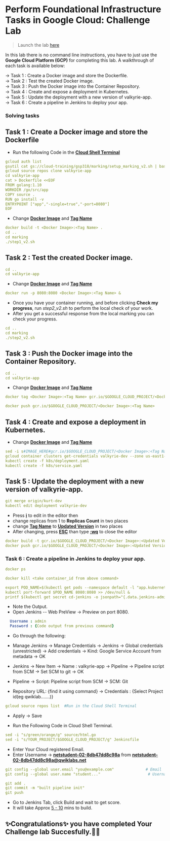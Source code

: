 # Perform Foundational Infrastructure Tasks in Google Cloud: Challenge Lab

> Launch the lab [here](https://www.qwiklabs.com/focuses/12068?parent=catalog)

In this lab there is no command line instructions, you have to just use the **Google Cloud Platform (GCP)** for completing this lab. A walkthrough of each task is available below: 
  
  ->  Task 1 : Create a Docker image and store the Dockerfile.<br>
  ->  Task 2 : Test the created Docker image.<br>
  ->  Task 3 : Push the Docker image into the Container Repository.<br>
  ->  Task 4 : Create and expose a deployment in Kubernetes.<br>
  ->  Task 5 : Update the deployment with a new version of valkyrie-app.<br>
  ->  Task 6 : Create a pipeline in Jenkins to deploy your app.<br>
 

### Solving tasks

## Task 1 : Create a Docker image and store the Dockerfile

* Run the following Code in the <ins>**Cloud Shell Terminal**</ins>

```yaml
gcloud auth list
gsutil cat gs://cloud-training/gsp318/marking/setup_marking_v2.sh | bash
gcloud source repos clone valkyrie-app
cd valkyrie-app
cat > Dockerfile <<EOF
FROM golang:1.10
WORKDIR /go/src/app
COPY source .
RUN go install -v
ENTRYPOINT ["app","-single=true","-port=8080"]
EOF
```

* Change <ins>**Docker Image**</ins> and <ins>**Tag Name**</ins>

```yaml
docker build -t <Docker Image>:<Tag Name> .
cd ..
cd marking
./step1_v2.sh
```

## Task 2 : Test the created Docker image.

```yaml
cd ..
cd valkyrie-app
```

* Change <ins>**Docker Image**</ins> and <ins>**Tag Name**</ins>

```yaml
docker run -p 8080:8080 <Docker Image>:<Tag Name> &
```
* Once you have your container running, and before clicking **Check my progress**, run *step2_v2.sh* to perform the local check of your work. 
* After you get a successful response from the local marking you can check your progress.

```yaml
cd ..
cd marking
./step2_v2.sh

```

## Task 3 : Push the Docker image into the Container Repository.

```yaml
cd ..
cd valkyrie-app
```

* Change <ins>**Docker Image**</ins> and <ins>**Tag Name**</ins>

```yaml
docker tag <Docker Image>:<Tag Name> gcr.io/$GOOGLE_CLOUD_PROJECT/<Docker Image>:<Tag Name>
```
```yaml
docker push gcr.io/$GOOGLE_CLOUD_PROJECT/<Docker Image>:<Tag Name>
```

## Task 4 : Create and expose a deployment in Kubernetes.

* Change <ins>**Docker Image**</ins> and <ins>**Tag Name**</ins>

```yaml
sed -i s#IMAGE_HERE#gcr.io/$GOOGLE_CLOUD_PROJECT/<Docker Image>:<Tag Name>#g k8s/deployment.yaml
gcloud container clusters get-credentials valkyrie-dev --zone us-east1-d
kubectl create -f k8s/deployment.yaml
kubectl create -f k8s/service.yaml
```

## Task 5 : Update the deployment with a new version of valkyrie-app.


```yaml
git merge origin/kurt-dev
kubectl edit deployment valkyrie-dev
```
* Press <ins>**i**</ins> to edit in the editor then
* change replicas from 1 to **Replicas Count** in two places
* change <ins>**Tag Name**</ins> to <ins>**Updated Version**</ins> in two places
* After changing, press <ins>**ESC**</ins> than type <ins>**:wq**</ins> to close the editor

```yaml
docker build -t gcr.io/$GOOGLE_CLOUD_PROJECT/<Docker Image>:<Updated Version> .
docker push gcr.io/$GOOGLE_CLOUD_PROJECT/<Docker Image>:<Updated Version>
```

### Task 6 : Create a pipeline in Jenkins to deploy your app.

```yaml
docker ps
```
```yaml
docker kill <take container_id from above command>
```
```yaml
export POD_NAME=$(kubectl get pods --namespace default -l "app.kubernetes.io/component=jenkins-master" -l "app.kubernetes.io/instance=cd" -o jsonpath="{.items[0].metadata.name}")
kubectl port-forward $POD_NAME 8080:8080 >> /dev/null &
printf $(kubectl get secret cd-jenkins -o jsonpath="{.data.jenkins-admin-password}" | base64 --decode);echo

```

* Note the Output.
* Open Jenkins -- Web PreView -> Preview on port 8080.

```yaml
  Username : admin
  Password : {Code output from previous command} 
```
* Go through the following:

* Manage Jenkins -> Manage Credentials -> Jenkins -> Global credentials (unrestricted) -> Add credentials -> Kind: Google Service Account from metadata -> OK

* Jenkins -> New Item -> Name : valkyrie-app -> Pipeline -> Pipeline script from SCM -> Set SCM to git -> OK

* Pipeline -> Script: Pipeline script from SCM -> SCM: Git

* Repository URL: {find it using command} -> Credentials : {Select Project id(eg qwiklab.......)} 
```yaml 
gcloud source repos list  #Run in the Cloud Shell Terminal
```

* Apply -> Save

* Run the Following Code in Cloud Shell Terminal.

```yaml
sed -i "s/green/orange/g" source/html.go
sed -i "s/YOUR_PROJECT/$GOOGLE_CLOUD_PROJECT/g" Jenkinsfile
```

* Enter Your Cloud registered Email.
* Enter Username -> <ins>**netstudent-02-8db47dd8c98a**</ins>  from <ins>**netstudent-02-8db47dd8c98a@qwiklabs.net**</ins>

```yaml
git config --global user.email "you@example.com"              # Email
git config --global user.name "student..."                     # Username
```

```yaml
git add .
git commit -m "built pipeline init"
git push

```
* Go to Jenkins Tab, click Build and wait to get score.
* It will take Approx <ins>5 - 10</ins> mins to build.




## **✨Congratulations✨** you have completed Your Challenge lab Succesfully.🎉🎉
